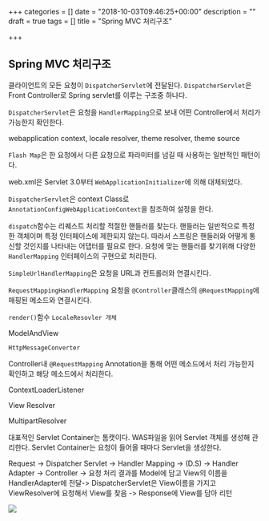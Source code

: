 +++
categories = []
date = "2018-10-03T09:46:25+00:00"
description = ""
draft = true
tags = []
title = "Spring MVC 처리구조"

+++
## Spring MVC 처리구조

클라이언트의 모든 요청이 `DispatcherServlet`에 전달된다. `DispatcherServlet`은 Front Controller로 Spring servlet를 이루는 구조중 하나다.

`DispatcherServlet`은 요청을 `HandlerMapping`으로 보내 어떤 Controller에서 처리가 가능한지 확인한다.

webapplication context, locale resolver, theme resolver, theme source

`Flash Map`은 한 요청에서 다른 요청으로 파라미터를 넘길 때 사용하는 일반적인 패턴이다.

web.xml은 Servlet 3.0부터 `WebApplicationInitializer`에 의해 대체되었다.

`DispatcherServlet`은 context Class로 `AnnotationConfigWebApplicationContext`을 참조하여 설정을 한다.

`dispatch`함수는 리퀘스트 처리할 적절한 핸들러를 찾는다. 핸들러는 일반적으로 특정한 객체이며 특정 인터페이스에 제한되지 않는다. 따라서 스프링은 핸들러와 어떻게 통신할 것인지를 나타내는 어댑터를 필요로 한다. 요청에 맞는 핸들러를 찾기위해 다양한 `HandlerMapping` 인터페이스의 구현으로 처리한다.

`SimpleUrlHandlerMapping`은 요청을 URL과 컨트롤러와 연결시킨다.

`RequestMappingHandlerMapping` 요청을 `@Controller`클래스의 `@RequestMapping`에 매핑된 메소드와 연결시킨다.

`render()`함수 `LocaleResovler 개체`

ModelAndView 

`HttpMessageConverter`

Controller내 `@RequestMapping` Annotation을 통해 어떤 메소드에서 처리 가능한지 확인하고 해당 메소드에서 처리한다.

ContextLoaderListener 

View Resolver

MultipartResolver

대표적인 Servlet Container는 톰캣이다. WAS파일을 읽어 Servlet 객체를 생성해 관리한다. Servlet Container는 요청이 들어올 때마다 Servlet을 생성한다.

Request -> Dispatcher Servlet -> Handler Mapping -> (D.S) -> Handler Adapter -> Controller -> 요청 처리 결과를 Model에 담고 View의 이름을 HandlerAdapter에 전달-> DispatcherServlet은 View이름을 가지고 ViewResolver에 요청해서  View를 찾음 -> Response에 View를 담아 리턴

![](/uploads/2152594E590431631F.jpg)